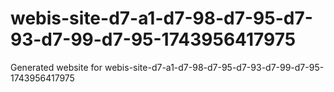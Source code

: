 # webis-site-d7-a1-d7-98-d7-95-d7-93-d7-99-d7-95-1743956417975
Generated website for webis-site-d7-a1-d7-98-d7-95-d7-93-d7-99-d7-95-1743956417975
